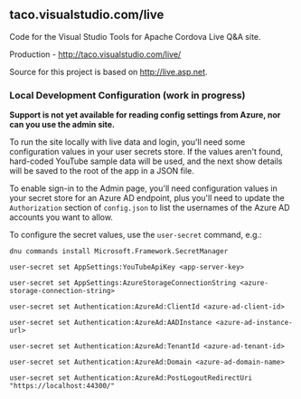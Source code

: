 ## taco.visualstudio.com/live
Code for the Visual Studio Tools for Apache Cordova Live Q&A site.

Production - http://taco.visualstudio.com/live/

Source for this project is based on http://live.asp.net.

### Local Development Configuration (work in progress)
**Support is not yet available for reading config settings from Azure, nor can you use the admin site.**

To run the site locally with live data and login, you'll need some configuration values in your user secrets store.
If the values aren't found, hard-coded YouTube sample data will be used, and the next show details will be saved to
the root of the app in a JSON file.

To enable sign-in to the Admin page, you'll need configuration values in your secret store for an Azure AD endpoint,
plus you'll need to update the `Authorization` section of `config.json` to list the usernames of the Azure AD accounts
you want to allow. 

To configure the secret values, use the `user-secret` command, e.g.:

```
dnu commands install Microsoft.Framework.SecretManager

user-secret set AppSettings:YouTubeApiKey <app-server-key>
  
user-secret set AppSettings:AzureStorageConnectionString <azure-storage-connection-string>

user-secret set Authentication:AzureAd:ClientId <azure-ad-client-id>

user-secret set Authentication:AzureAd:AADInstance <azure-ad-instance-url>

user-secret set Authentication:AzureAd:TenantId <azure-ad-tenant-id>

user-secret set Authentication:AzureAd:Domain <azure-ad-domain-name>

user-secret set Authentication:AzureAd:PostLogoutRedirectUri "https://localhost:44300/"
```
